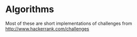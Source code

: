 # Algorithms

Most of these are short implementations of challenges from
http://www.hackerrank.com/challenges
